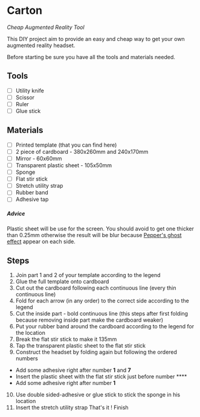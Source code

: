 # Carton
_Cheap Augmented Reality Tool_

This DIY project aim to provide an easy and cheap way to get your own augmented reality headset.

Before starting be sure you have all the tools and materials needed.

## Tools
- [ ] Utility knife
- [ ] Scissor
- [ ] Ruler
- [ ] Glue stick

## Materials
- [ ] Printed template (that you can find here)
- [ ] 2 piece of cardboard - 380x260mm and 240x170mm
- [ ] Mirror - 60x60mm
- [ ] Transparent plastic sheet - 105x50mm
- [ ] Sponge
- [ ] Flat stir stick
- [ ] Stretch utility strap
- [ ] Rubber band
- [ ] Adhesive tap

##### Advice
Plastic sheet will be use for the screen. You should avoid to get one thicker than 0.25mm otherwise the result will be blur because [Pepper's ghost effect](https://en.wikipedia.org/wiki/Pepper%27s_ghost) appear on each side.



## Steps
1. Join part 1 and 2 of your template according to the legend
2. Glue the full template onto cardboard
3. Cut out the cardboard following each continuous line (every thin continuous line)
4. Fold for each arrow (in any order) to the correct side according to the legend
5. Cut the inside part - bold continuous line (this steps after first folding because removing inside part make the cardboard weaker)
6. Put your rubber band around the cardboard according to the legend for the location
7. Break the flat stir stick to make it 135mm
8. Tap the transparent plastic sheet to the flat stir stick
9. Construct the headset by folding again but following the ordered numbers
  - Add some adhesive right after number **1** and **7**
  - Insert the plastic sheet with the flat stir stick just before number ****
  - Add some adhesive right after number **1**
10. Use double sided-adhesive or glue stick to stick the sponge in his location
11. Insert the stretch utility strap
That's it ! Finish
